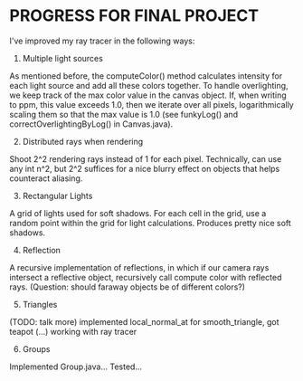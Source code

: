 # PROGRESS FOR FINAL PROJECT


I've improved my ray tracer in the following ways:

1. Multiple light sources

As mentioned before, the computeColor() method calculates intensity for each light source and add all these colors together. To handle overlighting, we keep track of the max color value in the canvas object. If, when writing to ppm, this value exceeds 1.0, then we iterate over all pixels, logarithmically scaling them so that the max value is 1.0 (see funkyLog() and correctOverlightingByLog() in Canvas.java).

2. Distributed rays when rendering

Shoot 2^2 rendering rays instead of 1 for each pixel. Technically, can use any int n^2, but 2^2 suffices for a nice blurry effect on objects that helps counteract aliasing.

3. Rectangular Lights

A grid of lights used for soft shadows. For each cell in the grid, use a random point within the grid for light calculations. Produces pretty nice soft shadows.

4. Reflection

A recursive implementation of reflections, in which if our camera rays intersect a reflective object, recursively call compute color with reflected rays. (Question: should faraway objects be of different colors?)

5. Triangles

(TODO: talk more) implemented local_normal_at for smooth_triangle, got teapot (...) working with ray tracer

6. Groups

Implemented Group.java... Tested...


